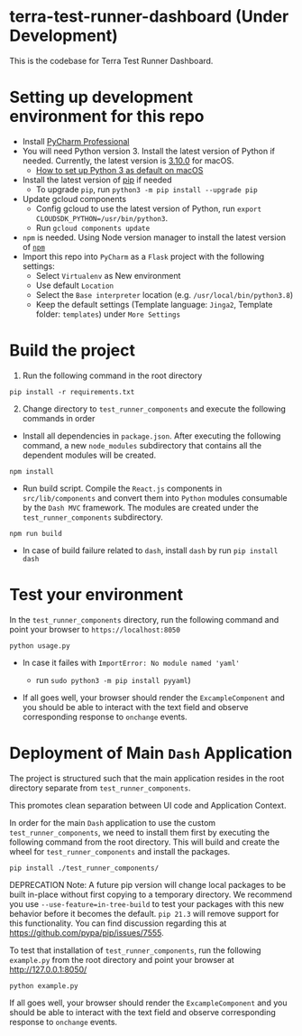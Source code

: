 # terra-test-runner-dashboard (Under Development)
This is the codebase for Terra Test Runner Dashboard.

# Setting up development environment for this repo
* Install [PyCharm Professional](https://www.jetbrains.com/pycharm/)
* You will need Python version 3. Install the latest version of Python if needed. Currently, the latest version is [3.10.0](https://www.python.org/downloads/) for macOS.
  * [How to set up Python 3 as default on macOS](https://opensource.com/article/19/5/python-3-default-mac)
* Install the latest version of [pip](https://pip.pypa.io/en/stable/installation/) if needed
  * To upgrade `pip`, run `python3 -m pip install --upgrade pip`
* Update gcloud components
  * Config gcloud to use the latest version of Python, run `export CLOUDSDK_PYTHON=/usr/bin/python3`.
  * Run `gcloud components update`
* `npm` is needed. Using Node version manager to install the latest version of [`npm`](https://nodejs.org/en/download/)
* Import this repo into `PyCharm` as a `Flask` project with the following settings:
  * Select `Virtualenv` as New environment
  * Use default `Location`
  * Select the `Base interpreter` location (e.g. `/usr/local/bin/python3.8`)
  * Keep the default settings (Template language: `Jinga2`, Template folder: `templates`) under `More Settings`

# Build the project
1. Run the following command in the root directory
```commandline
pip install -r requirements.txt
```
2. Change directory to `test_runner_components` and execute the following commands in order
   
* Install all dependencies in `package.json`. After executing the following command, a new `node_modules` subdirectory that contains all the dependent modules will be created.
```commandline
npm install
```

* Run build script. Compile the `React.js` components in `src/lib/components` and convert them into `Python` modules consumable by the `Dash MVC` framework. The modules are created under the `test_runner_components` subdirectory.
```commandline
npm run build
```
  * In case of build failure related to `dash`, install `dash` by run `pip install dash`
# Test your environment

In the `test_runner_components` directory, run the following command and point your browser to `https://localhost:8050`

```commandline
python usage.py
```
  * In case it failes with `ImportError: No module named 'yaml'`
    * run `sudo python3 -m pip install pyyaml`)

  * If all goes well, your browser should render the `ExcampleComponent` and you should be able to interact with the text field and observe corresponding response to `onchange` events.

# Deployment of Main `Dash` Application

The project is structured such that the main application resides in the root directory separate from `test_runner_components`. 

This promotes clean separation between UI code and Application Context.

In order for the main `Dash` application to use the custom `test_runner_components`, we need to install them first by executing the following command from the root directory. This will build and create the wheel for `test_runner_components` and install the packages.

```commandline
pip install ./test_runner_components/
```

DEPRECATION Note: A future pip version will change local packages to be built in-place without first copying to a temporary directory. We recommend you use `--use-feature=in-tree-build` to test your packages with this new behavior before it becomes the default. 
`pip 21.3` will remove support for this functionality. You can find discussion regarding this at https://github.com/pypa/pip/issues/7555.

To test that installation of `test_runner_components`, run the following `example.py` from the root directory and point your browser at http://127.0.0.1:8050/

```commandline
python example.py
```

If all goes well, your browser should render the `ExcampleComponent` and you should be able to interact with the text field and observe corresponding response to `onchange` events.
